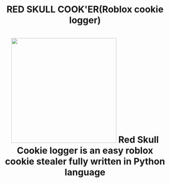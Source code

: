 <h1 align="center">
RED SKULL COOK'ER(Roblox cookie logger)
  <h1 align="center">
<img src = "https://cdn.discordapp.com/attachments/1071405002570092577/1072887295465771008/skull.png" width="328">
Red Skull Cookie logger is an easy roblox cookie stealer fully written in Python language
